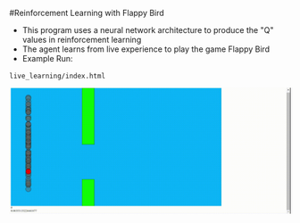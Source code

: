 #Reinforcement Learning with Flappy Bird
- This program uses a neural network architecture to produce the "Q" values in reinforcement learning
- The agent learns from live experience to play the game Flappy Bird
- Example Run:
```
live_learning/index.html
```
![](flappy.gif)
